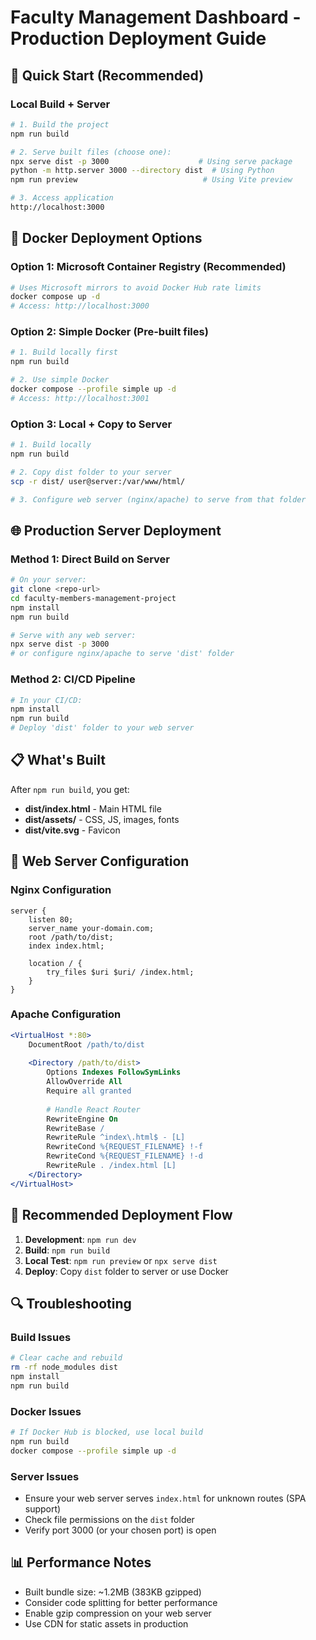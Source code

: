 # Faculty Management Dashboard - Production Deployment Guide

## 🚀 Quick Start (Recommended)

### Local Build + Server
```bash
# 1. Build the project
npm run build

# 2. Serve built files (choose one):
npx serve dist -p 3000                    # Using serve package
python -m http.server 3000 --directory dist  # Using Python
npm run preview                            # Using Vite preview

# 3. Access application
http://localhost:3000
```

## 🐳 Docker Deployment Options

### Option 1: Microsoft Container Registry (Recommended)
```bash
# Uses Microsoft mirrors to avoid Docker Hub rate limits
docker compose up -d
# Access: http://localhost:3000
```

### Option 2: Simple Docker (Pre-built files)
```bash
# 1. Build locally first
npm run build

# 2. Use simple Docker
docker compose --profile simple up -d
# Access: http://localhost:3001
```

### Option 3: Local + Copy to Server
```bash
# 1. Build locally
npm run build

# 2. Copy dist folder to your server
scp -r dist/ user@server:/var/www/html/

# 3. Configure web server (nginx/apache) to serve from that folder
```

## 🌐 Production Server Deployment

### Method 1: Direct Build on Server
```bash
# On your server:
git clone <repo-url>
cd faculty-members-management-project
npm install
npm run build

# Serve with any web server:
npx serve dist -p 3000
# or configure nginx/apache to serve 'dist' folder
```

### Method 2: CI/CD Pipeline
```bash
# In your CI/CD:
npm install
npm run build
# Deploy 'dist' folder to your web server
```

## 📋 What's Built

After `npm run build`, you get:
- **dist/index.html** - Main HTML file
- **dist/assets/** - CSS, JS, images, fonts
- **dist/vite.svg** - Favicon

## 🔧 Web Server Configuration

### Nginx Configuration
```nginx
server {
    listen 80;
    server_name your-domain.com;
    root /path/to/dist;
    index index.html;
    
    location / {
        try_files $uri $uri/ /index.html;
    }
}
```

### Apache Configuration
```apache
<VirtualHost *:80>
    DocumentRoot /path/to/dist
    
    <Directory /path/to/dist>
        Options Indexes FollowSymLinks
        AllowOverride All
        Require all granted
        
        # Handle React Router
        RewriteEngine On
        RewriteBase /
        RewriteRule ^index\.html$ - [L]
        RewriteCond %{REQUEST_FILENAME} !-f
        RewriteCond %{REQUEST_FILENAME} !-d
        RewriteRule . /index.html [L]
    </Directory>
</VirtualHost>
```

## 🎯 Recommended Deployment Flow

1. **Development**: `npm run dev`
2. **Build**: `npm run build`
3. **Local Test**: `npm run preview` or `npx serve dist`
4. **Deploy**: Copy `dist` folder to server or use Docker

## 🔍 Troubleshooting

### Build Issues
```bash
# Clear cache and rebuild
rm -rf node_modules dist
npm install
npm run build
```

### Docker Issues
```bash
# If Docker Hub is blocked, use local build
npm run build
docker compose --profile simple up -d
```

### Server Issues
- Ensure your web server serves `index.html` for unknown routes (SPA support)
- Check file permissions on the `dist` folder
- Verify port 3000 (or your chosen port) is open

## 📊 Performance Notes

- Built bundle size: ~1.2MB (383KB gzipped)
- Consider code splitting for better performance
- Enable gzip compression on your web server
- Use CDN for static assets in production

